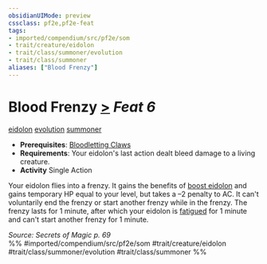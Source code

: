 ```yaml
---
obsidianUIMode: preview
cssclass: pf2e,pf2e-feat
tags:
- imported/compendium/src/pf2e/som
- trait/creature/eidolon
- trait/class/summoner/evolution
- trait/class/summoner
aliases: ["Blood Frenzy"]
---
```

# Blood Frenzy  [>](chapter-9-playing-the-game.md#Actions "Single Action") *Feat 6*  
[eidolon](eidolon-som.md)  [evolution](evolution-som.md)  [summoner](rules/traits/summoner-som.md)  

- **Prerequisites**: [Bloodletting Claws](bloodletting-claws-som.md)
- **Requirements**: Your eidolon's last action dealt bleed damage to a living creature.
- **Activity** Single Action

Your eidolon flies into a frenzy. It gains the benefits of [boost eidolon](../spells/boost-eidolon-som.md) and gains temporary HP equal to your level, but takes a –2 penalty to AC. It can't voluntarily end the frenzy or start another frenzy while in the frenzy. The frenzy lasts for 1 minute, after which your eidolon is [fatigued](conditions.md#Fatigued) for 1 minute and can't start another frenzy for 1 minute.

*Source: Secrets of Magic p. 69*  
%% #imported/compendium/src/pf2e/som #trait/creature/eidolon #trait/class/summoner/evolution #trait/class/summoner %%